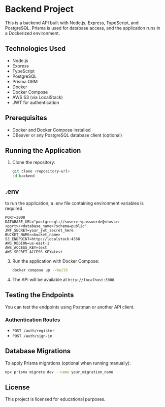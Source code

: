 # Backend Project

This is a backend API built with Node.js, Express, TypeScript, and PostgreSQL. Prisma is used for database access, and the application runs in a Dockerized environment.

## Technologies Used

- Node.js
- Express
- TypeScript
- PostgreSQL
- Prisma ORM
- Docker
- Docker Compose
- AWS S3 (via LocalStack)
- JWT for authentication

## Prerequisites

- Docker and Docker Compose installed
- DBeaver or any PostgreSQL database client (optional)

## Running the Application

1. Clone the repository:
   ```bash
   git clone <repository-url>
   cd backend
   ```

## .env
   to run the application, a .env file containing environment variables is required.
   ```env
   PORT=3000
   DATABASE_URL="postgresql://<user>:<password>@<host>:<port>/<database_name>?schema=public"
   JWT_SECRET=your_jwt_secret_here
   BUCKET_NAME=<bucket_name>
   S3_ENDPOINT=http://localstack:4566
   AWS_REGION=us-east-1
   AWS_ACCESS_KEY=test
   AWS_SECRET_ACCESS_KEY=test
   ```

3. Run the application with Docker Compose:
   ```bash
   docker compose up --build
   ```

4. The API will be available at `http://localhost:3000`.

## Testing the Endpoints

You can test the endpoints using Postman or another API client.

### Authentication Routes

- `POST /auth/register`
- `POST /auth/sign-in`

## Database Migrations

To apply Prisma migrations (optional when running manually):
```bash
npx prisma migrate dev --name your_migration_name
```

## License

This project is licensed for educational purposes.
